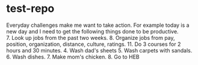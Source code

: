 # test-repo

Everyday challenges make me want to take action. 
For example today is a new day and I need to get the following things done to be productive.  
7. Look up jobs from the past two weeks.
8. Organize jobs from pay, position, organization, distance, culture, ratings.
11. Do 3 courses for 2 hours and 30 minutes. 
4. Wash dad's sheets
5. Wash carpets with sandals.
6. Wash dishes. 
7. Make mom's chicken.
8. Go to HEB
